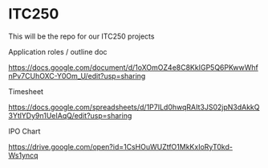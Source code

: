 # ITC250
This will be the repo for our ITC250 projects

Application roles / outline doc

https://docs.google.com/document/d/1oXOmOZ4e8C8KkIGP5Q6PKwwWhfnPv7CUhOXC-Y0Om_U/edit?usp=sharing

Timesheet

https://docs.google.com/spreadsheets/d/1P7ILd0hwqRAIt3JS02jpN3dAkkQ3YtlYDy9n1UeIAqQ/edit?usp=sharing

IPO Chart

https://drive.google.com/open?id=1CsHOuWUZtfO1MkKxIoRyT0kd-Ws1yncq

